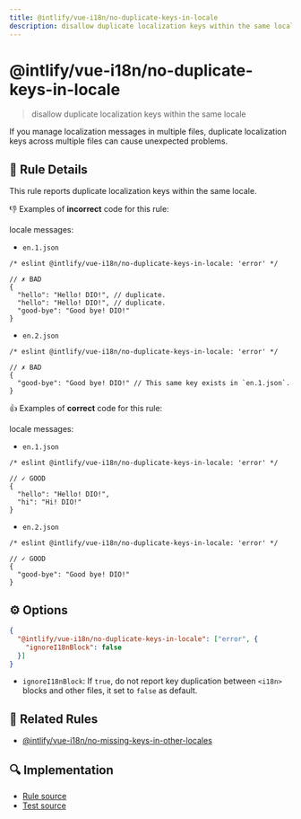 ```yaml
---
title: @intlify/vue-i18n/no-duplicate-keys-in-locale
description: disallow duplicate localization keys within the same locale
---
```

# @intlify/vue-i18n/no-duplicate-keys-in-locale

> disallow duplicate localization keys within the same locale

If you manage localization messages in multiple files, duplicate localization keys across multiple files can cause unexpected problems.

## :book: Rule Details

This rule reports duplicate localization keys within the same locale.

:-1: Examples of **incorrect** code for this rule:

locale messages:

- `en.1.json`

<resource-group>

<eslint-code-block language="json" filename="en.1.json">

```json5
/* eslint @intlify/vue-i18n/no-duplicate-keys-in-locale: 'error' */

// ✗ BAD
{
  "hello": "Hello! DIO!", // duplicate.
  "hello": "Hello! DIO!", // duplicate.
  "good-bye": "Good bye! DIO!"
}
```

</eslint-code-block>

- `en.2.json`

<eslint-code-block language="json" filename="en.2.json">

```json5
/* eslint @intlify/vue-i18n/no-duplicate-keys-in-locale: 'error' */

// ✗ BAD
{
  "good-bye": "Good bye! DIO!" // This same key exists in `en.1.json`.
}
```

</eslint-code-block>

</resource-group>

:+1: Examples of **correct** code for this rule:

locale messages:

- `en.1.json`

<resource-group>

<eslint-code-block language="json" filename="en.1.json">

```json5
/* eslint @intlify/vue-i18n/no-duplicate-keys-in-locale: 'error' */

// ✓ GOOD
{
  "hello": "Hello! DIO!",
  "hi": "Hi! DIO!"
}
```

</eslint-code-block>

- `en.2.json`

<eslint-code-block language="json" filename="en.2.json">

```json5
/* eslint @intlify/vue-i18n/no-duplicate-keys-in-locale: 'error' */

// ✓ GOOD
{
  "good-bye": "Good bye! DIO!"
}
```

</eslint-code-block>

</resource-group>

## :gear: Options

```json
{
  "@intlify/vue-i18n/no-duplicate-keys-in-locale": ["error", {
    "ignoreI18nBlock": false
  }]
}
```

- `ignoreI18nBlock`: If `true`, do not report key duplication between `<i18n>` blocks and other files, it set to `false` as default.

## :couple: Related Rules

- [@intlify/vue-i18n/no-missing-keys-in-other-locales](./no-missing-keys-in-other-locales.md)

## :mag: Implementation

- [Rule source](https://github.com/intlify/eslint-plugin-vue-i18n/blob/master/lib/rules/no-duplicate-keys-in-locale.ts)
- [Test source](https://github.com/intlify/eslint-plugin-vue-i18n/tree/master/tests/lib/rules/no-duplicate-keys-in-locale.ts)
